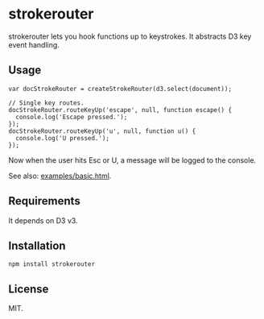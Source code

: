 strokerouter
============

strokerouter lets you hook functions up to keystrokes. It abstracts D3 key event handling.

Usage
-----

    var docStrokeRouter = createStrokeRouter(d3.select(document));

    // Single key routes.
    docStrokeRouter.routeKeyUp('escape', null, function escape() {
      console.log('Escape pressed.');
    });
    docStrokeRouter.routeKeyUp('u', null, function u() {
      console.log('U pressed.');
    });


Now when the user hits Esc or U, a message will be logged to the console.

See also: [examples/basic.html](http://jimkang.com/strokerouter/examples/basic.html).

Requirements
------------
It depends on D3 v3.

Installation
------------

    npm install strokerouter


License
-------

MIT.
